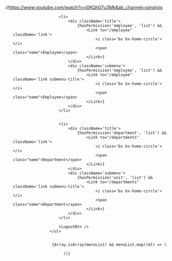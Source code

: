
//https://www.youtube.com/watch?v=j0KQh07u3Mk&ab_channel=simplyjs


  <ul className='sidebar-list'>
                       
                        <li>
                            <div className='title'>
                                {hasPermission('employee', 'list') &&
                                    <Link to="/employee" className='link'>
                                        <i class='bx bx-home-circle'></i>
                                        <span class="name">Employee</span>
                                    </Link>}
                            </div>
                            <div className='submenu'>
                                {hasPermission('employee', 'list') &&
                                    <Link to="/employee" className='link submenu-title'>
                                        <i class='bx bx-home-circle'></i>
                                        <span class="name">Employee</span>
                                    </Link>}
                            </div>
                        </li>


                        <li>
                            <div className='title'>
                                {hasPermission('department', 'list') &&
                                    <Link to="/departments" className='link'>
                                        <i class='bx bx-home-circle'></i>
                                        <span class="name">Department</span>
                                    </Link>}
                            </div>
                            <div className='submenu'>
                                {hasPermission('unit', 'list') &&
                                    <Link to="/departments" className='link submenu-title'>
                                        <i class='bx bx-home-circle'></i>
                                        <span class="name">Department</span>
                                    </Link>}
                            </div>
                        </li>

                        <LogoutBtn />
                    </ul>


                     {Array.isArray(menuList) && menuList.map((ml) => (

                          ))}